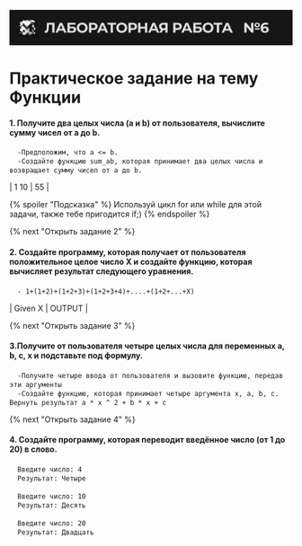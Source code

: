 ![alt MATE Programming Lab](https://github.com/MATE-Programming/Lab_logo/blob/main/lab_6.svg?raw=true)

# Практическое задание на тему Функции

#### 1. Получите два целых числа (a и b) от пользователя, вычислите сумму чисел от a до b. 
      -Предположим, что a <= b. 
      -Создайте функцию sum_ab, которая принимает два целых числа и возвращает сумму чисел от a до b.

| 1   10 | 55 |

{% spoiler "Подсказка" %}
Используй цикл for или while для этой задачи, также тебе пригодится if;)
{% endspoiler %}

{% next "Открыть задание 2" %}
#### 2. Создайте программу, которая получает от пользователя положительное целое число X и создайте функцию, которая вычисляет результат следующего уравнения.
      - 1+(1+2)+(1+2+3)+(1+2+3+4)+....+(1+2+...+X)

| Given X | OUTPUT |


{% next "Открыть задание 3" %}
#### 3.Получите от пользователя четыре целых числа для переменных a, b, c, x и подставьте под формулу.
      -Получите четыре ввода от пользователя и вызовите функцию, передав эти аргументы
      -Создайте функцию, которая принимает четыре аргумента x, a, b, c. Вернуть результат a * x ^ 2 + b * x + c
      
{% next "Открыть задание 4" %}
#### 4. Создайте программу, которая переводит введённое число (от 1 до 20) в слово. 

      Введите число: 4
      Результат: Четыре
      
      Введите число: 10
      Результат: Десять
      
      Введите число: 20
      Результат: Двадцать
